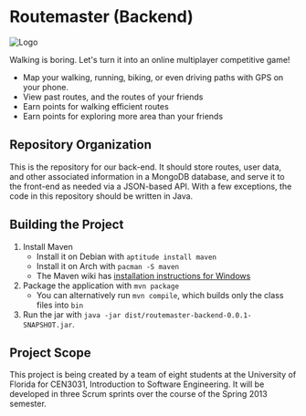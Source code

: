 Routemaster (Backend)
=====================

![Logo](https://www.cise.ufl.edu/~woodruff/routemaster/logo_small.png)

Walking is boring. Let's turn it into an online multiplayer competitive game!

- Map your walking, running, biking, or even driving paths with GPS on your
  phone.
- View past routes, and the routes of your friends
- Earn points for walking efficient routes
- Earn points for exploring more area than your friends

Repository Organization
-----------------------

This is the repository for our back-end. It should store routes, user data, and
other associated information in a MongoDB database, and serve it to the
front-end as needed via a JSON-based API. With a few exceptions, the code in
this repository should be written in Java.

Building the Project
--------------------

1. Install Maven
    - Install it on Debian with `aptitude install maven`
    - Install it on Arch with `pacman -S maven`
    - The Maven wiki has
      [installation instructions for Windows](https://maven.apache.org/guides/getting-started/windows-prerequisites.html)
2. Package the application with `mvn package`
    - You can alternatively run `mvn compile`, which builds only the class files
      into `bin`
3. Run the jar with `java -jar dist/routemaster-backend-0.0.1-SNAPSHOT.jar`.

Project Scope
-------------

This project is being created by a team of eight students at the University of
Florida for CEN3031, Introduction to Software Engineering. It will be developed
in three Scrum sprints over the course of the Spring 2013 semester.

